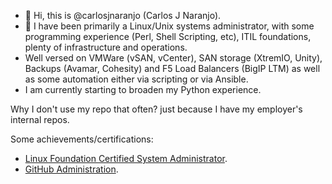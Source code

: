 - 👋 Hi, this is @carlosjnaranjo (Carlos J Naranjo).
- 👀 I have been primarily a Linux/Unix systems administrator, with some programming experience (Perl, Shell Scripting, etc), ITIL foundations, plenty of infrastructure and operations.
- Well versed on VMWare (vSAN, vCenter), SAN storage (XtremIO, Unity), Backups (Avamar, Cohesity) and F5 Load Balancers (BigIP LTM) as well as some automation either via scripting or via Ansible.
- I am currently starting to broaden my Python experience.

Why I don't use my repo that often? just because I have my employer's internal repos.

Some achievements/certifications:
- [Linux Foundation Certified System Administrator](https://www.credly.com/badges/90970ff9-d2b3-418a-b5f7-f8494da44b06/public_url).
- [GitHub Administration](https://www.credly.com/badges/74ab5e83-a19e-489e-b9c5-97d667499122/public_url).
<!---
karlorange/karlorange is a ✨ special ✨ repository because its `README.md` (this file) appears on your GitHub profile.
You can click the Preview link to take a look at your changes.
--->
